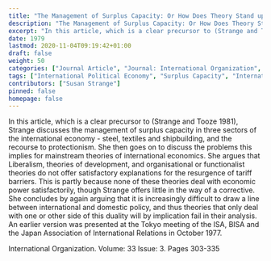 ```yaml
---
title: "The Management of Surplus Capacity: Or How Does Theory Stand up to Protectionism 197s style?"
description: "The Management of Surplus Capacity: Or How Does Theory Stand up to Protectionism 197s style?"
excerpt: "In this article, which is a clear precursor to (Strange and Tooze 1981), Strange discusses the management of surplus capacity in three sectors of the international economy - steel, textiles and shipbuilding, and the recourse to protectionism. She then goes on to discuss the problems this implies for mainstream theories of international economics. She argues that Liberalism, theories of development, and organisational or functionalist theories do not offer satisfactory explanations for the resurgence of tariff barriers. This is partly because none of these theories deal with economic power satisfactorily, though Strange offers little in the way of a corrective. She concludes by again arguing that it is increasingly difficult to draw a line between international and domestic policy, and thus theories that only deal with one or other side of this duality will by implication fail in their analysis. An earlier version was presented at the Tokyo meeting of the ISA, BISA and the Japan Association of International Relations in October 1977."
date: 1979
lastmod: 2020-11-04T09:19:42+01:00
draft: false
weight: 50
categories: ["Journal Article", "Journal: International Organization", "Publisher: Cambridge University Press"]
tags: ["International Political Economy", "Surplus Capacity", "International Relations", "Liberalism", "Tokyo Meeting"]
contributors: ["Susan Strange"]
pinned: false
homepage: false
---
```


In this article, which is a clear precursor to (Strange and Tooze 1981), Strange discusses the management of surplus capacity in three sectors of the international economy - steel, textiles and shipbuilding, and the recourse to protectionism. She then goes on to discuss the problems this implies for mainstream theories of international economics. She argues that Liberalism, theories of development, and organisational or functionalist theories do not offer satisfactory explanations for the resurgence of tariff barriers. This is partly because none of these theories deal with economic power satisfactorily, though Strange offers little in the way of a corrective. She concludes by again arguing that it is increasingly difficult to draw a line between international and domestic policy, and thus theories that only deal with one or other side of this duality will by implication fail in their analysis. An earlier version was presented at the Tokyo meeting of the ISA, BISA and the Japan Association of International Relations in October 1977.

International Organization. Volume: 33 Issue: 3. Pages 303-335